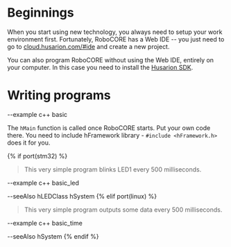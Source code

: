 # Beginnings

When you start using new technology, you always need to setup your work environment first.
Fortunately, RoboCORE has a Web IDE -- you just need to go to [cloud.husarion.com/#ide](https://cloud.husarion.com/#ide) and create a new project.

You can also program RoboCORE without using the Web IDE, entirely on your computer. In this case you need to install the [Husarion SDK](https://wiki.husarion.com/howto:installation).

# Writing programs

--example c++ basic

The `hMain` function is called once RoboCORE starts. Put your own code there.
You need to include hFramework library - `#include <hFramework.h>` does it for you.

{% if port(stm32) %}
> This very simple program blinks LED1 every 500 milliseconds.

--example c++ basic_led

--seeAlso hLEDClass hSystem
{% elif port(linux) %}
> This very simple program outputs some data every 500 milliseconds.

--example c++ basic_time

--seeAlso hSystem
{% endif %}
